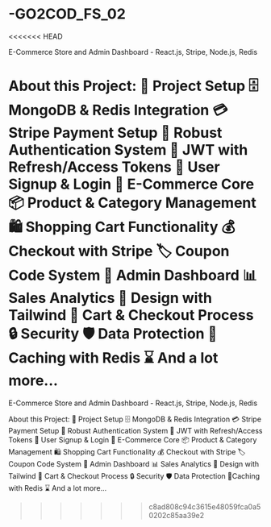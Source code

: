 # -GO2COD_FS_02

<<<<<<< HEAD

E-Commerce Store and Admin Dashboard - React.js, Stripe, Node.js, Redis

# About this Project: 🚀 Project Setup 🗄️ MongoDB & Redis Integration 💳 Stripe Payment Setup 🔐 Robust Authentication System 🔑 JWT with Refresh/Access Tokens 📝 User Signup & Login 🛒 E-Commerce Core 📦 Product & Category Management 🛍️ Shopping Cart Functionality 💰 Checkout with Stripe 🏷️ Coupon Code System 👑 Admin Dashboard 📊 Sales Analytics 🎨 Design with Tailwind 🛒 Cart & Checkout Process 🔒 Security 🛡️ Data Protection 🚀Caching with Redis ⌛ And a lot more...

E-Commerce Store and Admin Dashboard - React.js, Stripe, Node.js, Redis

About this Project:
🚀 Project Setup
🗄️ MongoDB & Redis Integration
💳 Stripe Payment Setup
🔐 Robust Authentication System
🔑 JWT with Refresh/Access Tokens
📝 User Signup & Login
🛒 E-Commerce Core
📦 Product & Category Management
🛍️ Shopping Cart Functionality
💰 Checkout with Stripe
🏷️ Coupon Code System
👑 Admin Dashboard
📊 Sales Analytics
🎨 Design with Tailwind
🛒 Cart & Checkout Process
🔒 Security
🛡️ Data Protection
🚀Caching with Redis
⌛ And a lot more...

> > > > > > > c8ad808c94c3615e48059fca0a50202c85aa39e2
